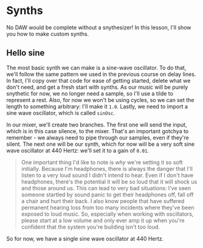 # Synths

No DAW would be complete without a snythesizer! In this lesson, I'll show you how to make custom synths.

## Hello sine

The most basic synth we can make is a sine-wave oscillator. To do that, we'll follow the same pattern we used in the previous course on delay lines. In fact, I'll copy over that code for ease of getting started, delete what we don't need, and get a fresh start with synths. As our music will be purely snythetic for now, we no longer need a sample, so I'll use a tilde to represent a rest. Also, for now we won't be using cycles, so we can set the length to something arbitrary: I'll make it `1.0`. Lastly, we need to import a sine wave oscillator, which is called `sinOsc`.

In our mixer, we'll create two branches. The first one will send the input, which is in this case silence, to the mixer. That's an important gotchya to remember - we always need to pipe through our samples, even if they're silent. The next one will be our synth, which for now will be a very soft sine wave oscillator at 440 Hertz: we'll set it to a gain of `0.01`.

> One important thing I'd like to note is _why_ we're setting it so soft initially. Because I'm headphones, there is always the danger that I'll listen to a very loud sound I didn't intend to hear. Even if I don't have headphones, there's the potential it will be so loud that it will shock us and those around us. This can lead to very bad situations: I've seen someone startled by sound panic to get their headphones off, fall off a chair and hurt their back. I also know people that have suffered permanent hearing loss from too many incidents where they've been exposed to loud music. So, especially when working with oscillators, please start at a low volume and only ever amp it up when you're confident that the system you're building isn't too loud.

So for now, we have a single sine wave oscillator at 440 Hertz.
